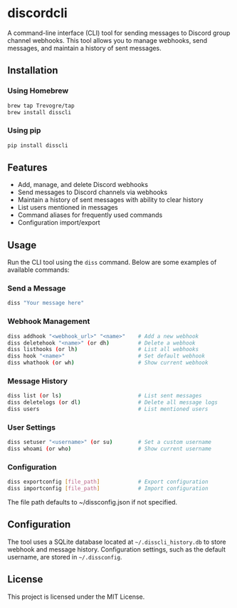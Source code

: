 # discordcli

A command-line interface (CLI) tool for sending messages to Discord group channel webhooks. This tool allows you to manage webhooks, send messages, and maintain a history of sent messages.

## Installation

### Using Homebrew
```bash
brew tap Trevogre/tap
brew install disscli
```

### Using pip
```bash
pip install disscli
```

## Features
- Add, manage, and delete Discord webhooks
- Send messages to Discord channels via webhooks
- Maintain a history of sent messages with ability to clear history
- List users mentioned in messages
- Command aliases for frequently used commands
- Configuration import/export

## Usage
Run the CLI tool using the `diss` command. Below are some examples of available commands:

### Send a Message
```bash
diss "Your message here"
```

### Webhook Management
```bash
diss addhook "<webhook_url>" "<name>"    # Add a new webhook
diss deletehook "<name>" (or dh)         # Delete a webhook
diss listhooks (or lh)                   # List all webhooks
diss hook "<name>"                       # Set default webhook
diss whathook (or wh)                    # Show current webhook
```

### Message History
```bash
diss list (or ls)                        # List sent messages
diss deletelogs (or dl)                  # Delete all message logs
diss users                               # List mentioned users
```

### User Settings
```bash
diss setuser "<username>" (or su)        # Set a custom username
diss whoami (or who)                     # Show current username
```

### Configuration
```bash
diss exportconfig [file_path]            # Export configuration
diss importconfig [file_path]            # Import configuration
```
The file path defaults to ~/dissconfig.json if not specified.

## Configuration
The tool uses a SQLite database located at `~/.disscli_history.db` to store webhook and message history. Configuration settings, such as the default username, are stored in `~/.dissconfig`.

## License
This project is licensed under the MIT License.
